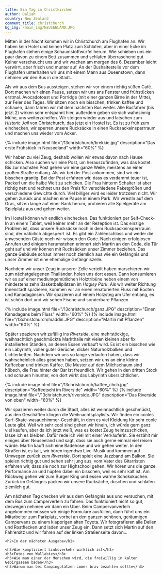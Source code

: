 ```yaml
---
title: Ein Tag in Christkirchen
author: Daliah
country: New Zealand
comment_title: christchurch
bg_img: /main_img/NEUSEELAND.JPG
---
```


Mitten in der Nacht kommen wir in Christchurch am Flughafen an. Wir haben kein Hotel und keinen Platz zum Schlafen, aber in einer Ecke im Flughafen stehen einige Schaumstoffwürfel herum. Wie schieben uns ein paar davon zu einem Bett zusammen und schlafen überraschend gut. Keiner verscheucht uns und wir wachen am morgen des 6. Dezember leicht verwirrt, aber frisch und munter auf. An der Bushaltestelle vor dem Flughafen unterhalten wir uns mit einem Mann aus Queenstown, dann nehmen wir den Bus in die Stadt...

Als wir aus dem Bus aussteigen, stehen wir vor einem richtig süßen Café. Dort machen wir einen Pause, setzen wir uns ans Fenster und frühstücken erstmal. Avocadotoast und Porridge (mit einer ganzen Birne in der Mitte), zur Feier des Tages. Wir sitzen noch ein bisschen, trinken kaffee und schauen, dann fahren wir mit dem nächsten Bus weiter. Alle Busfahrer (bis jetzt 2) wirken sehr entspannt hier, außerdem geben sie sich wahnsinnig Mühe, uns weiterzuhelfen. Wir steigen wieder aus und latschen zum *Historic Jail* von Christchurch, das jetzt ein Hostel ist. Es ist zu früh zum einchecken, wir sperren unsere Rucksäcke in einen Rucksackeinsperrraum und machen uns wieder vom Acker.

{% include image.html file="/13christchurch/brekkie.jpg" description="Das erste Frühstück in Neuseeland" width="60%" %}

Wir haben zu viel Zeug, deshalb wollen wir etwas davon nach Hause schicken. Also suchen wir eine Post, um herauszufinden, was das kostet. Bis zur nächsten Post gehen wir eine ganze Weile, meistens an einer großen Straße entlang. Als wir bei der Post ankommen, sind wir ein bisschen grantig. Bei der Post erfahren wir, dass es verdammt teuer ist, Packerl um die halbe Welt zu schicken. Die Frau hinterm Schalter ist aber richtig nett und rechnet uns den Preis für verschiedene Paketgrößen und verschiedene Gewichte durch. Viel billiger wird es leider trotzdem nicht. Wir gehen zurück und machen eine Pause in einem Park. Wir wrestln auf dem Gras, sitzen lange auf einer Bank herum, probieren alle Spielgeräte am Spielplatz aus und gehen weiter.

Im Hostel können wir endlich einchecken. Das funktioniert per Self-Check-In an einem Tablet, weil keiner mehr an der Rezeption ist. Das einzige Problem ist, dass unsere Rucksäcke noch in dem Rucksackeinsperrraum sind, der natürlich abgesperrt ist. Es gibt ein Zahlenschloss und weder die anwesenden Gäste noch wir wissen den Code. Nach einigen erfolglosen Anrufen und einigem herumstehen erinnert sich Martin an den Code, die Tür geht auf und wir können mit Rucksäcken unser Zimmer beziehen. Das ganze Gebäude schaut immer noch ziemlich aus wie ein Gefängnis und unser Zimmer ist eine ehemalige Gefängniszelle.

Nachdem wir unser Zeug in unserer Zelle verteilt haben marschieren wir zum nächstgelegenen Thailänder, holen uns dort essen. Dann konsumieren wir es auf einer mediumgemütlichen Holztribüne neben einem von mindestens zehn Basketballplätzen im *Hagley Park*. Als wir weiter Richtung Innenstadt spazieren, kommen wir an einen renaturierten Fluss mit Booten und Kanadagänsen. Wir spazieren auf einem Holzsteg am Ufer entlang, es ist schön dort und wir sehen Fische und sonderbare Pflanzen.

{% include image.html file="/13christchurch/ganz.JPG" description="Einen Kanadagans beim Fluss" width="60%" %}
{% include image.html file="/13christchurch/maddin.JPG" description="Martin mit Pflanzen" width="60%" %}

Später spazieren wir zufällig ins *Riverside*, eine mehrstöckige, weihnachtlich geschmückte Markthalle mit vielen kleinen aber fix installierten Ständen, an denen Essen verkauft wird. Es ist ein bisschen wie ein Labyrinth, voller guter Gerüche, dicker Naturholzbalken und Lichterketten. Nachdem wir uns so lange verlaufen haben, dass wir wahrscheinlich alles gesehen haben, setzen wir uns an eine kleine Kaffeebar und trinken Kaffee. Die Muster auf dem Milchschaum sind hübsch, die Frau hinter der Bar ist freundlich. Wir gehen in den dritten Stock und schauen hinunter, von dort wirkt das Labyrinth übersichtlicher.

{% include image.html file="/13christchurch/kaffee_chch.jpg" description="Kaffeetschi im Riverside" width="60%" %}
{% include image.html file="/13christchurch/riverside.JPG" description="Das Riverside von oben" width="60%" %}

Wir spazieren weiter durch die Stadt, alles ist weihnachtlich geschmückt, aus den Geschäften klingen die Weihnachtsplaylists. Wir finden ein cooles Surf-Skate-wasauchimmer-Geschäft, in dem es viel Kleidung für sehr coole Leute gibt. Weil wir sehr cool sind gehen wir hinein, ich würde gern ganz viel kaufen, aber da ich jetzt weiß, was es kostet Zeug heimzuschicken, lasse ich es bleiben. Dafür rede ich viel mit einer Verkäuferin. Sie erzählt mir einiges über Neuseeland und sagt, dass sie auch gerne einmal viel reisen würde. Martin kauft sich eine Badehose und wir gehen weiter. In den Straßen ist es kalt, wir hören irgendwo Live-Musik und kommen auf Umwegen zurück zum *Riverside*. Dort spielt eine Jazzband am Balkon. Sie spielen richtig gut und sehen sehr jung aus, vom Vater des Gitarristen erfahren wir, dass sie noch zur Highschool gehen. Wir hören uns die ganze Performance an und hüpfen dabei ein bisschen, weil es sehr kalt ist. Am Rückweg gehen wir zum Burger King und essen warme Schokokuchen. Zurück im Gefängnis packen wir unsere Rucksäche, duschen und schlafen ziemlich gut.

Am nächsten Tag checken wir aus dem Gefängnis aus und versuchen, mit dem Bus zum Camperverleih zu fahren. Das funktioniert nicht so gut, deswegen nehmen wir dann ein Uber. Beim Campervanverleih angekommen müssen wir einige Formulare ausfüllen, dann führt uns ein Mitarbeiter zum Parkplatz, vorbei an den ganzen schönen, geräumigen Campervans zu einem klapprigen alten Toyota. Wir fotografieren alle Dellen und Rostflecken und laden unser Zeug ein. Dann setzt sich Martin auf den Fahrersitz und wir fahren auf der linken Straßenseite davon...

<div class="teaser">

    <h2>In der nächsten Ausgabe</h2>

    <h3>Wie kompliziert Linksverkehr wirklich ist</h3>
    <h3>Fotos von Wallabies</h3>
    <h3>Wie man einer der Menschen wird, die freiwillig in kalten Gebirgsseen baden</h3>
    <h3>Warum man bei Campingplätzen immer brav bezahlen sollte</h3>

</div>